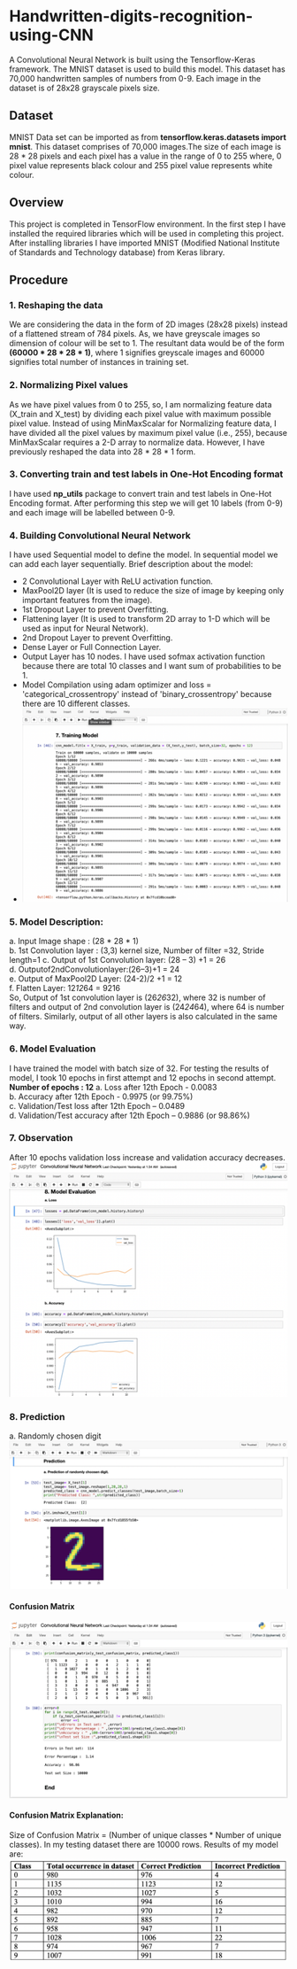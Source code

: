 # Handwritten-digits-recognition-using-CNN
A Convolutional Neural Network is built using the Tensorflow-Keras framework. The MNIST dataset is used to build this model. This dataset has 70,000 handwritten samples of numbers from 0-9. Each image in the dataset is of 28x28 grayscale pixels size.

## Dataset
MNIST Data set can be imported as from **tensorflow.keras.datasets import mnist**. This dataset comprises of 70,000 images.The size of each image is 28 * 28 pixels and each pixel has a value in the range of 0 to 255 where, 0 pixel value represents black colour and 255 pixel value represents white colour.

## Overview
This project is completed in TensorFlow environment. In the first step I have installed the required libraries which will be used in completing this project.
After installing libraries I have imported MNIST (Modified National Institute of Standards and Technology database) from Keras library.

## Procedure

### 1. Reshaping the data

We are considering the data in the form of 2D images (28x28 pixels) instead of a flattened stream of 784 pixels. As, we have greyscale images so dimension of colour
will be set to 1. The resultant data would be of the form **(60000 * 28 * 28 * 1)**, where 1 signifies greyscale images and 60000 signifies total number of instances in training set. 


### 2. Normalizing Pixel values
As we have pixel values from 0 to 255, so, I am normalizing feature data (X_train and X_test) by dividing each pixel value with maximum possible pixel value.
Instead of using MinMaxScalar for Normalizing feature data, I have divided all the pixel values by maximum pixel value (i.e., 255), because MinMaxScalar requires a 2-D array to normalize data. However, I have previously reshaped the data into 28 * 28 * 1 form.

### 3. Converting train and test labels in One-Hot Encoding format
I have used **np_utils** package to convert train and test labels in One-Hot Encoding format. After performing this step we will get 10 labels (from 0-9) and each image will be labelled between 0-9.

### 4. Building Convolutional Neural Network
I have used Sequential model to define the model. In sequential model we can add each layer sequentially. Brief description about the model:  
- 2 Convolutional Layer with ReLU activation function.  
- MaxPool2D layer (It is used to reduce the size of image by keeping only important features from the image).  
- 1st Dropout Layer to prevent Overfitting.
- Flattening layer (It is used to transform 2D array to 1-D which will be used as input for Neural Network).  
- 2nd Dropout Layer to prevent Overfitting.  
- Dense Layer or Full Connection Layer.  
- Output Layer has 10 nodes. I have used sofmax activation function because there are total 10 classes and I want sum of probabilities to be 1.  
- Model Compilation using adam optimizer and loss = 'categorical_crossentropy' instead of 'binary_crossentropy' because there are 10 different classes. 
- ![image](https://github.com/ManjinderSingh3/Handwritten-digits-recognition-using-CNN/blob/main/Results/Model%20Training.png) 

### 5. Model Description:
a. Input Image shape : (28 * 28 * 1)  
b. 1st Convolution layer : (3,3) kernel size, Number of filter =32, Stride length=1 c. Output of 1st Convolution layer: (28 – 3) +1 = 26  
d. Outputof2ndConvolutionlayer:(26–3)+1 = 24  
e. Output of MaxPool2D Layer: (24-2)/2 +1 = 12  
f. Flatten Layer: 12*12*64 = 9216  
So, Output of 1st convolution layer is (26*26*32), where 32 is number of filters and output of 2nd convolution layer is (24*24*64), where 64 is number of filters.   Similarly, output of all other layers is also calculated in the same way.

### 6. Model Evaluation 
I have trained the model with batch size of 32. For testing the results of model, I took 10 epochs in first attempt and 12 epochs in second attempt.
**Number of epochs : 12**
a. Loss after 12th Epoch - 0.0083  
b. Accuracy after 12th Epoch - 0.9975 (or 99.75%)  
c. Validation/Test loss after 12th Epoch – 0.0489  
d. Validation/Test accuracy after 12th Epoch – 0.9886 (or 98.86%)  

### 7. Observation 
After 10 epochs validation loss increase and validation accuracy decreases.
![image](https://github.com/ManjinderSingh3/Handwritten-digits-recognition-using-CNN/blob/main/Results/Model%20Accuracy%20and%20loss.png)

### 8. Prediction
a. Randomly chosen digit
![image](https://github.com/ManjinderSingh3/Handwritten-digits-recognition-using-CNN/blob/main/Results/Prediction.png)
#### Confusion Matrix
![image](https://github.com/ManjinderSingh3/Handwritten-digits-recognition-using-CNN/blob/main/Results/Confusion%20Matrix.png)

#### Confusion Matrix Explanation:
Size of Confusion Matrix = (Number of unique classes * Number of unique classes). In my testing dataset there are 10000 rows. Results of my model are:  
![image](https://github.com/ManjinderSingh3/Handwritten-digits-recognition-using-CNN/blob/main/Results/CM%20Explanation.png)
